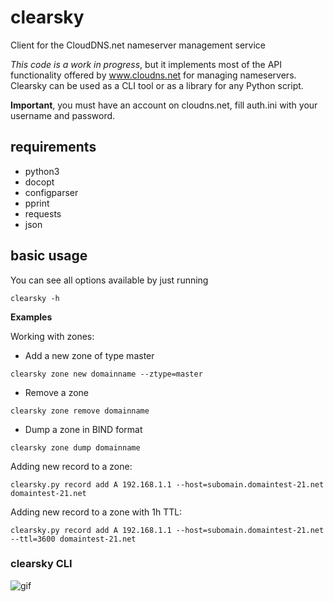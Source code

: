 # clearsky
Client for the CloudDNS.net nameserver management service

*This code is a work in progress*, but it implements most of the API functionality offered by www.cloudns.net for managing nameservers. Clearsky can be used as a CLI tool or as a library for any Python script.

**Important**, you must have an account on cloudns.net, fill auth.ini with your username and password.

## requirements

* python3
* docopt
* configparser
* pprint
* requests
* json

## basic usage

You can see all options available by just running 

```clearsky -h```

**Examples**

Working with zones:

* Add a new zone of type master

```clearsky zone new domainname --ztype=master```

* Remove a zone

```clearsky zone remove domainname```

* Dump a zone in BIND format

```clearsky zone dump domainname```

Adding new record to a zone:

```clearsky.py record add A 192.168.1.1 --host=subomain.domaintest-21.net domaintest-21.net```

Adding new record to a zone with 1h TTL:

```clearsky.py record add A 192.168.1.1 --host=subomain.domaintest-21.net --ttl=3600 domaintest-21.net```

### clearsky CLI

![gif](http://i.imgur.com/24vS6VE.gif)
